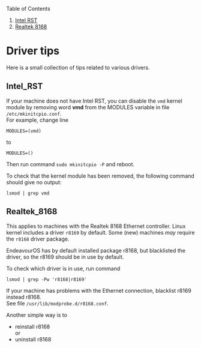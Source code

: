 Table of Contents

1. [Intel RST](driver-tips.md#Intel_RST)
2. [Realtek 8168](driver-tips.md#Realtek_8168)

# Driver tips

Here is a small collection of tips related to various drivers.

## Intel_RST

If your machine does not have Intel RST, you can disable the `vmd` kernel module
by removing word **vmd** from the MODULES variable in file `/etc/mkinitcpio.conf`.<br>
For example, change line
```
MODULES=(vmd)
```
to
```
MODULES=()
```
Then run command
`sudo mkinitcpio -P` and reboot.

To check that the kernel module has been removed, the following command should give no output:<br>
```
lsmod | grep vmd
```

## Realtek_8168

This applies to machines with the Realtek 8168 Ethernet controller.
Linux kernel includes a driver `r8169` by default. Some (new) machines *may* require the `r8168` driver package.

EndeavourOS has by default installed package r8168, but blacklisted the driver, so the r8169 should be in use by default.

To check which driver is in use, run command
```
lsmod | grep -Pw 'r8168|r8169'
```

If your machine has problems with the Ethernet connection, blacklist r8169 instead r8168.<br>
See file `/usr/lib/modprobe.d/r8168.conf`.

Another simple way is to
- reinstall r8168<br>
  or
- uninstall r8168
